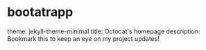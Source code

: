 # bootatrapp
theme: jekyll-theme-minimal
title: Octocat's homepage
description: Bookmark this to keep an eye on my project updates!
